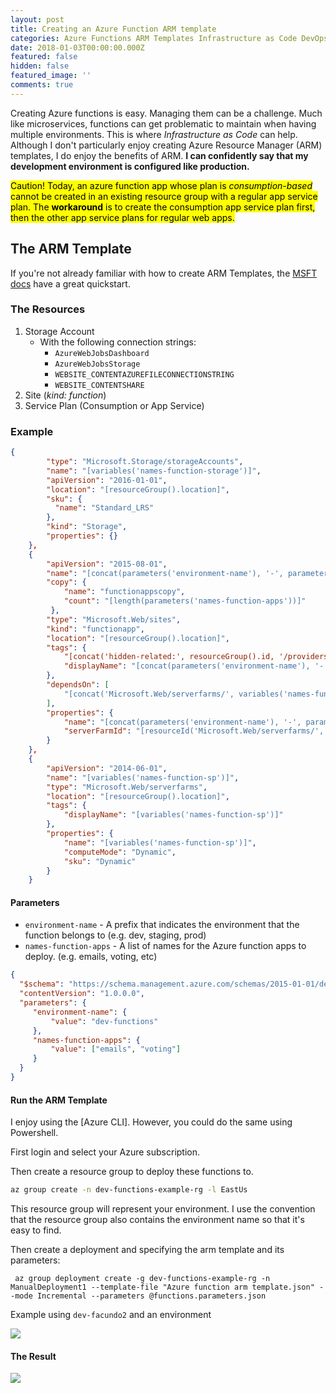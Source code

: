 ```yaml
---
layout: post
title: Creating an Azure Function ARM template
categories: Azure Functions ARM Templates Infrastructure as Code DevOps
date: 2018-01-03T00:00:00.000Z
featured: false
hidden: false
featured_image: ''
comments: true
---
```

Creating Azure functions is easy. Managing them can be a challenge. Much like microservices, functions can get problematic to maintain when having multiple environments. 
This is where _Infrastructure as Code_ can help. Although I don't particularly enjoy creating Azure Resource Manager (ARM) templates, I do enjoy the benefits of ARM.
**I can confidently say that my development environment is configured like production.**

<mark>Caution! Today, an azure function app whose plan is <em>consumption-based</em> cannot be created in an existing resource group with a regular app service plan. The <strong>workaround</strong> is to create the consumption app service plan first, then the other app service plans for regular web apps.
</mark>

## The ARM Template

If you're not already familiar with how to create ARM Templates, the [MSFT docs](https://docs.microsoft.com/en-us/azure/azure-resource-manager/resource-manager-create-first-template) have a great quickstart.

### The Resources

1. Storage Account
   * With the following connection strings:
     * `AzureWebJobsDashboard`
     * `AzureWebJobsStorage`
     * `WEBSITE_CONTENTAZUREFILECONNECTIONSTRING`
     * `WEBSITE_CONTENTSHARE`
2. Site (_kind: function_)
3. Service Plan (Consumption or App Service)

### Example

```json
{
        "type": "Microsoft.Storage/storageAccounts",
        "name": "[variables('names-function-storage')]",
        "apiVersion": "2016-01-01",
        "location": "[resourceGroup().location]",
        "sku": {
          "name": "Standard_LRS"
        },
        "kind": "Storage",
        "properties": {}
    },
    {
        "apiVersion": "2015-08-01",
        "name": "[concat(parameters('environment-name'), '-', parameters('names-function-apps')[copyIndex()], '-fn')]",
        "copy": { 
            "name": "functionappscopy", 
            "count": "[length(parameters('names-function-apps'))]" 
         }, 
        "type": "Microsoft.Web/sites",
        "kind": "functionapp", 
        "location": "[resourceGroup().location]",
        "tags": {
            "[concat('hidden-related:', resourceGroup().id, '/providers/Microsoft.Web/serverfarms/', variables('names-function-sp'))]": "Resource",
            "displayName": "[concat(parameters('environment-name'), '-', parameters('names-function-apps')[copyIndex()], '-fn')]"
        },
        "dependsOn": [
            "[concat('Microsoft.Web/serverfarms/', variables('names-function-sp'))]"
        ],
        "properties": {
            "name": "[concat(parameters('environment-name'), '-', parameters('names-function-apps')[copyIndex()], '-fn')]",
            "serverFarmId": "[resourceId('Microsoft.Web/serverfarms/', variables('names-function-sp'))]"
        }
    },
    {
        "apiVersion": "2014-06-01",
        "name": "[variables('names-function-sp')]",
        "type": "Microsoft.Web/serverfarms",
        "location": "[resourceGroup().location]",
        "tags": {
            "displayName": "[variables('names-function-sp')]"
        },
        "properties": {
            "name": "[variables('names-function-sp')]",
            "computeMode": "Dynamic",
            "sku": "Dynamic"
        }
    }
```

#### Parameters

* `environment-name` - A prefix that indicates the environment that the function belongs to (e.g. dev, staging, prod)
* `names-function-apps` - A list of names for the Azure function apps to deploy. (e.g. emails, voting, etc)

```json
{
  "$schema": "https://schema.management.azure.com/schemas/2015-01-01/deploymentParameters.json#",
  "contentVersion": "1.0.0.0",
  "parameters": {
     "environment-name": {
         "value": "dev-functions"
     }, 
     "names-function-apps": {
         "value": ["emails", "voting"]
     }
  }
}
```

#### Run the ARM Template

I enjoy using the \[Azure CLI]. However, you could do the same using Powershell.

First login and select your Azure subscription.

Then create a resource group to deploy these functions to. 

```bash
az group create -n dev-functions-example-rg -l EastUs
```

This resource group will represent your environment. I use the convention that the resource group also contains the environment name so that it's easy to find.

Then create a deployment and specifying the arm template and its parameters:

```
 az group deployment create -g dev-functions-example-rg -n ManualDeployment1 --template-file "Azure function arm template.json" --mode Incremental --parameters @functions.parameters.json
```

Example using `dev-facundo2` and an environment

![]({{site.baseurl}}/assets/2018-2-1/functionsarm_2.gif)

#### The Result

![]({{site.baseurl}}/assets/2018-2-1/functionsarm_1.PNG)
